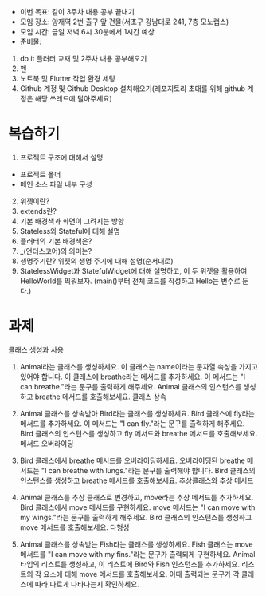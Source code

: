 - 이번 목표: 같이 3주차 내용 공부 끝내기
- 모임 장소: 양재역 2번 출구 앞 건물(서초구 강남대로 241, 7층 모노랩스)
- 모임 시간: 금일 저녁 6시 30분에서 1시간 예상
- 준비물:
1. do it 플러터 교재 및 2주차 내용 공부해오기
2. 펜
3. 노트북 및 Flutter 작업 환경 세팅
4. Github 계정 및 Github Desktop 설치해오기(레포지토리 초대를 위해 github 계정은 해당 쓰레드에 달아주세요)

# 복습하기

1. 프로젝트 구조에 대해서 설명
- 프로젝트 폴더
- 메인 소스 파일 내부 구성
2. 위젯이란?
4. extends란?
3. 기본 배경색과 화면이 그려지는 방향
5. Stateless와 Stateful에 대해 설명
6. 플러터의 기본 배경색은?
7. _(언더스코어)의 의미는?
8. 생명주기란? 위젯의 생명 주기에 대해 설명(순서대로)
9. StatelessWidget과 StatefulWidget에 대해 설명하고, 이 두 위젯을 활용하여 HelloWorld를 띄워보자. (main()부터 전체 코드를 작성하고 Hello는 변수로 둔다.)

# 과제

클래스 생성과 사용

1. Animal라는 클래스를 생성하세요. 이 클래스는 name이라는 문자열 속성을 가지고 있어야 합니다.
이 클래스에 breathe라는 메서드를 추가하세요. 이 메서드는 "I can breathe."라는 문구를 출력하게 해주세요.
Animal 클래스의 인스턴스를 생성하고 breathe 메서드를 호출해보세요.
클래스 상속

2. Animal 클래스를 상속받아 Bird라는 클래스를 생성하세요.
Bird 클래스에 fly라는 메서드를 추가하세요. 이 메서드는 "I can fly."라는 문구를 출력하게 해주세요.
Bird 클래스의 인스턴스를 생성하고 fly 메서드와 breathe 메서드를 호출해보세요.
메서드 오버라이딩

3. Bird 클래스에서 breathe 메서드를 오버라이딩하세요. 오버라이딩된 breathe 메서드는 "I can breathe with lungs."라는 문구를 출력해야 합니다.
Bird 클래스의 인스턴스를 생성하고 breathe 메서드를 호출해보세요.
추상클래스와 추상 메서드

4. Animal 클래스를 추상 클래스로 변경하고, move라는 추상 메서드를 추가하세요.
Bird 클래스에서 move 메서드를 구현하세요. move 메서드는 "I can move with my wings."라는 문구를 출력하게 해주세요.
Bird 클래스의 인스턴스를 생성하고 move 메서드를 호출해보세요.
다형성

5. Animal 클래스를 상속받는 Fish라는 클래스를 생성하세요. Fish 클래스는 move 메서드를 "I can move with my fins."라는 문구가 출력되게 구현하세요.
Animal 타입의 리스트를 생성하고, 이 리스트에 Bird와 Fish 인스턴스를 추가하세요.
리스트의 각 요소에 대해 move 메서드를 호출해보세요. 이때 출력되는 문구가 각 클래스에 따라 다르게 나타나는지 확인하세요.